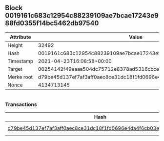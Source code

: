 ## Block 0019161c683c12954c88239109ae7bcae17243e988fd0355f14bc5462db97540

Attribute | Value
--- | ---
Height | 32492
Hash | 0019161c683c12954c88239109ae7bcae17243e988fd0355f14bc5462db97540
Timestamp | 2021-04-23T16:08:58+00:00
Target | 00254142f49eaaa504dc75712e8378ad5316cbcead634704b3734b6271167cc4
Merke root | d79be45d137ef7af3aff0aec8ce31dc18f1fd0696e4da4f6cb03e4434bd1ab02
Nonce | 4134713145

```

```

### Transactions

Hash | Amount
--- | ---
[d79be45d137ef7af3aff0aec8ce31dc18f1fd0696e4da4f6cb03e4434bd1ab02](d79be45d137ef7af3aff0aec8ce31dc18f1fd0696e4da4f6cb03e4434bd1ab02.md) | 10.00000000 SKEPTI 
